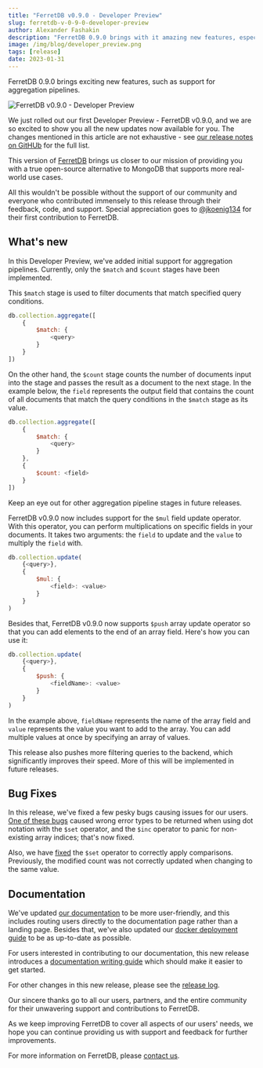 ```yaml
---
title: "FerretDB v0.9.0 - Developer Preview"
slug: ferretdb-v-0-9-0-developer-preview
author: Alexander Fashakin
description: "FerretDB 0.9.0 brings with it amazing new features, especially the initial support for aggregation pipelines."
image: /img/blog/developer_preview.png
tags: [release]
date: 2023-01-31
---
```


FerretDB 0.9.0 brings exciting new features, such as support for aggregation pipelines.

![FerretDB v0.9.0 - Developer Preview](/img/blog/developer_preview.png)

<!--truncate-->

We just rolled out our first Developer Preview - FerretDB v0.9.0, and we are so excited to show you all the new updates now available for you.
The changes mentioned in this article are not exhaustive - see [our release notes on GitHUb](https://github.com/FerretDB/FerretDB/releases/tag/v0.9.0) for the full list.

This version of [FerretDB](https://www.ferretdb.io) brings us closer to our mission of providing you with a true open-source alternative to MongoDB that supports more real-world use cases.

All this wouldn't be possible without the support of our community and everyone who contributed immensely to this release through their feedback, code, and support.
Special appreciation goes to [@jkoenig134](https://github.com/jkoenig134) for their first contribution to FerretDB.

## What's new

In this Developer Preview, we've added initial support for aggregation pipelines.
Currently, only the `$match` and `$count` stages have been implemented.

This `$match` stage is used to filter documents that match specified query conditions.

```js
db.collection.aggregate([
    {
        $match: {
            <query>
        }
    }
])
```

On the other hand, the `$count` stage counts the number of documents input into the stage and passes the result as a document to the next stage.
In the example below, the `field` represents the output field that contains the count of all documents that match the query conditions in the `$match` stage as its value.

```js
db.collection.aggregate([
    {
        $match: {
            <query>
        }
    },
    {
        $count: <field>
    }
])
```

Keep an eye out for other aggregation pipeline stages in future releases.

FerretDB v0.9.0 now includes support for the `$mul` field update operator.
With this operator, you can perform multiplications on specific fields in your documents.
It takes two arguments: the `field` to update and the `value` to multiply the `field` with.

```js
db.collection.update(
    {<query>},
    {
        $mul: {
            <field>: <value>
        }
    }
)
```

Besides that, FerretDB v0.9.0 now supports `$push` array update operator so that you can add elements to the end of an array field.
Here's how you can use it:

```js
db.collection.update(
    {<query>},
    {
        $push: {
            <fieldName>: <value>
        }
    }
)
```

In the example above, `fieldName` represents the name of the array field and `value` represents the value you want to add to the array.
You can add multiple values at once by specifying an array of values.

This release also pushes more filtering queries to the backend, which significantly improves their speed.
More of this will be implemented in future releases.

## Bug Fixes

In this release, we've fixed a few pesky bugs causing issues for our users.
[One of these bugs](https://github.com/FerretDB/FerretDB/pull/1814) caused wrong error types to be returned when using dot notation with the `$set` operator, and the `$inc` operator to panic for non-existing array indices; that's now fixed.

Also, we have [fixed](https://github.com/FerretDB/FerretDB/pull/1814) the `$set` operator to correctly apply comparisons.
Previously, the modified count was not correctly updated when changing to the same value.

## Documentation

We've updated [our documentation](https://docs.ferretdb.io) to be more user-friendly, and this includes routing users directly to the documentation page rather than a landing page.
Besides that, we've also updated our [docker deployment guide](https://docs.ferretdb.io/quickstart_guide/docker/) to be as up-to-date as possible.

For users interested in contributing to our documentation, this new release introduces a [documentation writing guide](https://docs.ferretdb.io/contributing/writing-guide/) which should make it easier to get started.

For other changes in this new release, please see the [release log](https://github.com/FerretDB/FerretDB/releases/tag/v0.9.0).

Our sincere thanks go to all our users, partners, and the entire community for their unwavering support and contributions to FerretDB.

As we keep improving FerretDB to cover all aspects of our users' needs, we hope you can continue providing us with support and feedback for further improvements.

For more information on FerretDB, please [contact us](https://docs.ferretdb.io/#community).
